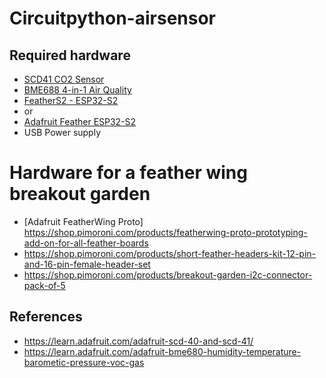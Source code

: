 # Circuitpython-airsensor

## Required hardware
* [SCD41 CO2 Sensor](https://shop.pimoroni.com/products/scd41-co2-sensor-breakout)
* [BME688 4-in-1 Air Quality](https://shop.pimoroni.com/products/bme688-breakout)
* [FeatherS2 - ESP32-S2](https://feathers2.io/)
* or
* [Adafruit Feather ESP32-S2](https://shop.pimoroni.com/products/adafruit-esp32-s2-feather-2-mb-psram-and-stemma-qt-qwiic)
* USB Power supply

# Hardware for a feather wing breakout garden
* [Adafruit FeatherWing Proto] https://shop.pimoroni.com/products/featherwing-proto-prototyping-add-on-for-all-feather-boards
* https://shop.pimoroni.com/products/short-feather-headers-kit-12-pin-and-16-pin-female-header-set
* https://shop.pimoroni.com/products/breakout-garden-i2c-connector-pack-of-5

## References
* https://learn.adafruit.com/adafruit-scd-40-and-scd-41/
* https://learn.adafruit.com/adafruit-bme680-humidity-temperature-barometic-pressure-voc-gas
